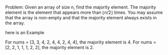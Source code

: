 Problem: Given an array of size n, find the majority element. The majority element is the element that appears more than ⌊n/2⌋ times. You may assume that the array is non-empty and that the majority element always exists in the array.

here is an Example 

For nums = [3, 3, 4, 2, 4, 4, 2, 4, 4], the majority element is 4.
For nums = [2, 2, 1, 1, 1, 2, 2], the majority element is 2.